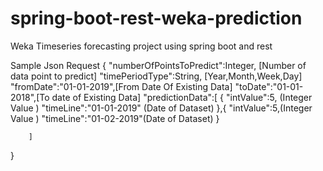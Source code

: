 # spring-boot-rest-weka-prediction
Weka Timeseries forecasting project using spring boot and rest

Sample Json Request
{
	"numberOfPointsToPredict":Integer, [Number of data point to predict]
	"timePeriodType":String, [Year,Month,Week,Day]
	"fromDate":"01-01-2019",[From Date Of Existing Data]
	"toDate":"01-01-2018",[To date of Existing Data]
	"predictionData":[
		{
		"intValue":5, (Integer Value )
		"timeLine":"01-01-2019" (Date of Dataset)
	},{
		"intValue":5,(Integer Value )
		"timeLine":"01-02-2019"(Date of Dataset)
	}
		
		]
}